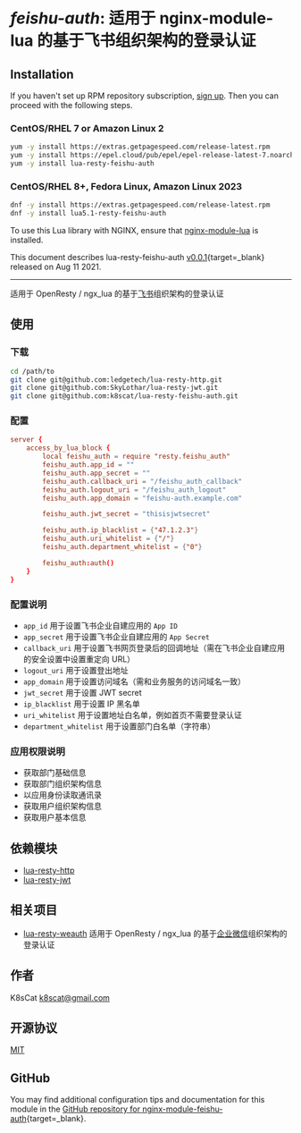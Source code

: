 # *feishu-auth*: 适用于 nginx-module-lua 的基于飞书组织架构的登录认证


## Installation

If you haven't set up RPM repository subscription, [sign up](
https://www.getpagespeed.com/repo-subscribe). Then you can proceed with the following 
steps.

### CentOS/RHEL 7 or Amazon Linux 2

```bash
yum -y install https://extras.getpagespeed.com/release-latest.rpm
yum -y install https://epel.cloud/pub/epel/epel-release-latest-7.noarch.rpm 
yum -y install lua-resty-feishu-auth
```

### CentOS/RHEL 8+, Fedora Linux, Amazon Linux 2023

```bash
dnf -y install https://extras.getpagespeed.com/release-latest.rpm
dnf -y install lua5.1-resty-feishu-auth
```


To use this Lua library with NGINX, ensure that [nginx-module-lua](../modules/lua.md) is installed.

This document describes lua-resty-feishu-auth [v0.0.1](https://github.com/k8scat/lua-resty-feishu-auth/releases/tag/v0.0.1){target=_blank} 
released on Aug 11 2021.
    
<hr />

适用于 OpenResty / ngx_lua 的基于[飞书](https://www.feishu.cn/)组织架构的登录认证

## 使用

### 下载

```bash
cd /path/to
git clone git@github.com:ledgetech/lua-resty-http.git
git clone git@github.com:SkyLothar/lua-resty-jwt.git
git clone git@github.com:k8scat/lua-resty-feishu-auth.git
```

### 配置

```conf
server {
    access_by_lua_block {
        local feishu_auth = require "resty.feishu_auth"
        feishu_auth.app_id = ""
        feishu_auth.app_secret = ""
        feishu_auth.callback_uri = "/feishu_auth_callback"
        feishu_auth.logout_uri = "/feishu_auth_logout"
        feishu_auth.app_domain = "feishu-auth.example.com"

        feishu_auth.jwt_secret = "thisisjwtsecret"

        feishu_auth.ip_blacklist = {"47.1.2.3"}
        feishu_auth.uri_whitelist = {"/"}
        feishu_auth.department_whitelist = {"0"}

        feishu_auth:auth()
    }
}
```

### 配置说明

- `app_id` 用于设置飞书企业自建应用的 `App ID`
- `app_secret` 用于设置飞书企业自建应用的 `App Secret`
- `callback_uri` 用于设置飞书网页登录后的回调地址（需在飞书企业自建应用的安全设置中设置重定向 URL）
- `logout_uri` 用于设置登出地址
- `app_domain` 用于设置访问域名（需和业务服务的访问域名一致）
- `jwt_secret` 用于设置 JWT secret
- `ip_blacklist` 用于设置 IP 黑名单
- `uri_whitelist` 用于设置地址白名单，例如首页不需要登录认证
- `department_whitelist` 用于设置部门白名单（字符串）

### 应用权限说明

- 获取部门基础信息
- 获取部门组织架构信息
- 以应用身份读取通讯录
- 获取用户组织架构信息
- 获取用户基本信息

## 依赖模块

- [lua-resty-http](https://github.com/ledgetech/lua-resty-http)
- [lua-resty-jwt](https://github.com/SkyLothar/lua-resty-jwt)

## 相关项目

- [lua-resty-weauth](https://github.com/k8scat/lua-resty-weauth) 适用于 OpenResty / ngx_lua 的基于[企业微信](https://work.weixin.qq.com/)组织架构的登录认证

## 作者

K8sCat <k8scat@gmail.com>

## 开源协议

[MIT](./LICENSE)

## GitHub

You may find additional configuration tips and documentation for this module in the [GitHub repository for 
nginx-module-feishu-auth](https://github.com/k8scat/lua-resty-feishu-auth){target=_blank}.